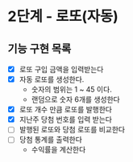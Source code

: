 # 2단계 - 로또(자동)


## 기능 구현 목록

- [x] 로또 구입 금액을 입력받는다
- [X] 자동 로또를 생성한다.
  - 숫자의 범위는 1 ~ 45 이다.
  - 랜덤으로 숫자 6개를 생성한다
- [x] 로또 개수 만큼 로또를 발행한다
- [x] 지난주 당첨 번호를 입력 받는다
- [ ] 발행된 로또와 당첨 로또를 비교한다
- [ ] 당첨 통계를 출력한다
  - 수익률을 계산한다
